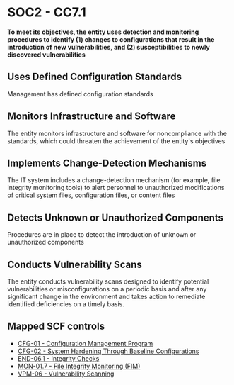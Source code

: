 # SOC2 - CC7.1
**To meet its objectives, the entity uses detection and monitoring procedures to identify (1) changes to configurations that result in the introduction of new vulnerabilities, and (2) susceptibilities to newly discovered vulnerabilities**
## Uses Defined Configuration Standards
Management has defined configuration standards
## Monitors Infrastructure and Software
The entity monitors infrastructure and software for noncompliance with the standards, which could threaten the achievement of the entity's objectives
## Implements Change-Detection Mechanisms
The IT system includes a change-detection mechanism (for example, file integrity monitoring tools) to alert personnel to unauthorized modifications of critical system files, configuration files, or content files
## Detects Unknown or Unauthorized Components
Procedures are in place to detect the introduction of unknown or unauthorized components
## Conducts Vulnerability Scans
The entity conducts vulnerability scans designed to identify potential vulnerabilities or misconfigurations on a periodic basis and after any significant change in the environment and takes action to remediate identified deficiencies on a timely basis.
## Mapped SCF controls
- [CFG-01 - Configuration Management Program](../scf/cfg-01-configurationmanagementprogram.md)
- [CFG-02 - System Hardening Through Baseline Configurations](../scf/cfg-02-systemhardeningthroughbaselineconfigurations.md)
- [END-06.1 - Integrity Checks](../scf/end-061-integritychecks.md)
- [MON-01.7 - File Integrity Monitoring (FIM)](../scf/mon-017-fileintegritymonitoringfim.md)
- [VPM-06 - Vulnerability Scanning](../scf/vpm-06-vulnerabilityscanning.md)